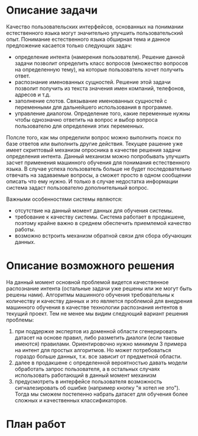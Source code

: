 # Описание задачи

Качество пользовательских интерфейсов, основанных на понимании естественного языка могут значительно улучшить пользовательский опыт. Понимание естественного языка обширная тема и данное предложение касается только следующих задач:

- определение интента (намерения пользователя). Решение данной задачи позволит определить класс вопросов (множество вопросов на определенную тему), на которые пользователь хочет получить ответ.
- распознание именованных сущностей. Решение этой задачи позволит получить из текста значения имен компаний, телефонов, адресов и т.д.
- заполнение слотов. Связывание именованных сущностей с переменными для дальнейшего использования в программе.
- управление диалогом. Определение того, какие переменные нужны чтобы однозначно ответить на вопрос и выбор вопроса пользователю для определения этих переменных.

Полсле того, как мы определили вопрос можно выполнить поиск по базе ответов или выполнить другие действия. Текущее рашение уже имеет скриптовый механизм опросника в качестве решения задачи определения интента. Данный механизм можно попробывать улучшить засчет применения машинного обучения для понимания естественного языка. В случае успеха пользователь больше не будет последовательно отвечать на задаваемые вопросы, а сможет просто в одном сообщении описать что ему нужно. И только в случае недостатка информации система задаст пользователю дополнительный вопрос.

Важными особенностями системы являются:

- отсутствие на данный момент данных для обучения системы.
- требование к качеству системы. Система работает в продакшене, поэтому крайне важно в среднем обеспечить приемлемой качество работы.
- возможно встроить механизм обратной связи для сбора обучающих данных.

# Описание возможного решения

На данный момент основной проблемой видется качественное распознание интента (остальные задачи уже решены или же могут быть решены нами). Алгоритмы машинного обучения требовательны к количеству и качеству данных и это является проблемой для внедрения машинного обучения в качестве технологии распознания интентов в текущий проект.  Тем не менее мы видим следующий вариант решения проблемы:

1. при поддержке экспертов из доменной области сгенерировать датасет на основе правил, либо разметить диалоги (если таковые имеются) правилами. Ориентировочно нужно минимум 3 примера на интент для простых алгоритмов. Но может потребоваться гораздо больше данных, т.к. все зависит от предметной области.
2. далее в продакшене с определенной вероятностью давать модели обработать запрос пользователя, а в остальных случаях использовать работающий в данный момент механизм
3. предусмотреть в интерфейсе пользователя возможность сигналезировать об ошибке (например кнопку "я хотел не это"). Тогда мы сможем постепенно набрать датасет для обучения более сложных и качественных классификаторов.


# План работ

